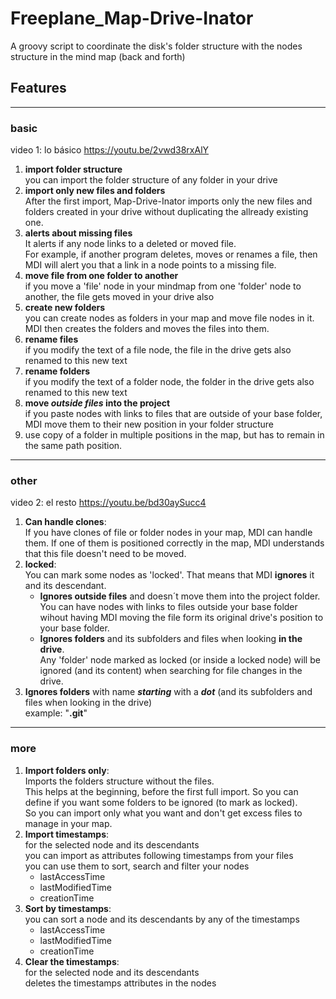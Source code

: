 # Freeplane_Map-Drive-Inator

A groovy script to coordinate the disk's folder structure with the nodes structure in the mind map (back and forth)

## Features

-----

### basic

video 1: lo básico <https://youtu.be/2vwd38rxAlY>

1. **import folder structure**  <br>you can import the folder structure of any folder in your drive
1. **import only new files and folders**  <br>After the first import, Map-Drive-Inator imports only the new files and folders created in your drive without duplicating the allready existing one.
1. **alerts about missing files**  <br>It alerts if any node links to a deleted or moved file.  <br>For example, if another program deletes, moves or renames a file, then MDI will alert you that a link in a node points to a missing file.
1. **move file from one folder to another**  <br>if you move a 'file' node in your mindmap from one 'folder' node to another, the file gets moved in your drive also
1. **create new folders**  <br>you can create nodes as folders in your map and move file nodes in it. MDI then creates the folders and moves the files into them.
1. **rename files**  <br>if you modify the text of a file node, the file in the drive gets also renamed to this new text
1. **rename folders**  <br>if you modify the text of a folder node, the folder in the drive gets also renamed to this new text
1. **move *outside files* into the project**  <br>if you paste nodes with links to files that are outside of your base folder, MDI move them to their new position in your folder structure
1. use copy of a folder in multiple positions in the map, but has to remain in the same path position.

-----

### other

video 2: el resto <https://youtu.be/bd30aySucc4>

1. **Can handle clones**:  <br>If you have clones of file or folder nodes in your map, MDI can handle them. If one of them is positioned correctly in the map, MDI understands that this file doesn't need to be moved.
1. **locked**:  <br>You can mark some nodes as 'locked'. That means that MDI **ignores** it and its descendant.
   * **Ignores outside files** and doesn´t move them into the project folder.  <br>You can have nodes with links to files outside your base folder wihout having MDI moving the file form its original drive's position to your base folder.
   * **Ignores folders** and its subfolders and files when looking **in the drive**.  <br>Any 'folder' node marked as locked (or inside a locked node) will be ignored (and its content) when searching for file changes in the drive.
1. **Ignores folders** with name ***starting*** with a ***dot*** (and its subfolders and files when looking in the drive)  <br>example: "**.git**"

-----

### more

1. **Import folders only**:  <br>Imports the folders structure without the files.<br>This helps at the beginning, before the first full import. So you can define if you want some folders to be ignored (to mark as locked).<br>So you can import only what you want and don't get excess files to manage in your map.
1. **Import timestamps**:  <br>for the selected node and its descendants<br>you can import as attributes following timestamps from your files<br>you can use them to sort, search and filter your nodes
   * lastAccessTime
   * lastModifiedTime
   * creationTime
1. **Sort by timestamps**:  <br>you can sort a node and its descendants by any of the timestamps
   * lastAccessTime
   * lastModifiedTime
   * creationTime
1. **Clear the timestamps**:  <br>for the selected node and its descendants<br>deletes the timestamps attributes in the nodes

